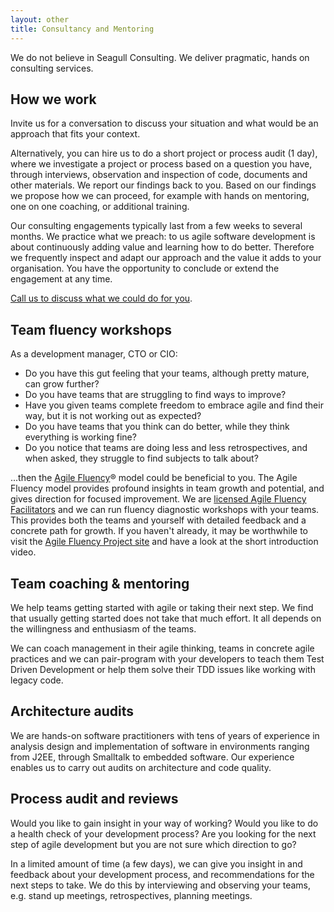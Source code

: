 ```yaml
---
layout: other
title: Consultancy and Mentoring
---
```


We do not believe in Seagull Consulting. We deliver pragmatic, hands on consulting services.

## How we work

Invite us for a conversation to discuss your situation and what would be an approach that fits your context.

Alternatively, you can hire us to do a short project or process audit (1 day), where we investigate a project or process based on a question you have, through interviews, observation and inspection of code, documents and other materials. We report our findings back to you. Based on our findings we propose how we can proceed, for example with hands on mentoring, one on one coaching, or additional training.

Our consulting engagements typically last from a few weeks to several months. We practice what we preach: to us agile software development is about continuously adding value and learning how to do better. Therefore we frequently inspect and adapt our approach and the value it adds to your organisation. You have the opportunity to conclude or extend the engagement at any time.

[Call us to discuss what we could do for you](/contact).

## Team fluency workshops

As a development manager, CTO or CIO:

- Do you have this gut feeling that your teams, although pretty mature, can grow further?
- Do you have teams that are struggling to find ways to improve?
- Have you given teams complete freedom to embrace agile and find their way, but it is not working out as expected?
- Do you have teams that you think can do better, while they think everything is working fine?
- Do you notice that teams are doing less and less retrospectives, and when asked, they struggle to find subjects to talk about?

...then the [Agile Fluency](https://www.agilefluency.org/)® model could be beneficial to you. The Agile Fluency model provides profound insights in team growth and potential, and gives direction for focused improvement. We are [licensed Agile Fluency Facilitators](https://www.agilefluency.org/diagnostic.php) and we can run fluency diagnostic workshops with your teams. This provides both the teams and yourself with detailed feedback and a concrete path for growth. If you haven't already, it may be worthwhile to visit the [Agile Fluency Project site](https://www.agilefluency.org/) and have a look at the short introduction video.

## Team coaching & mentoring

We help teams getting started with agile or taking their next step. We find that usually getting started does not take that much effort. It all depends on the willingness and enthusiasm of the teams.

We can coach management in their agile thinking, teams in concrete agile practices and we can pair-program with your developers to teach them Test Driven Development or help them solve their TDD issues like working with legacy code.

## Architecture audits

We are hands-on software practitioners with tens of years of experience in analysis design and implementation of software in environments ranging from J2EE, through Smalltalk to embedded software. Our experience enables us to carry out audits on architecture and code quality.

## Process audit and reviews

Would you like to gain insight in your way of working? Would you like to do a health check of your development process? Are you looking for the next step of agile development but you are not sure which direction to go?

In a limited amount of time (a few days), we can give you insight in and feedback about your development process, and recommendations for the next steps to take. We do this by interviewing and observing your teams, e.g. stand up meetings, retrospectives, planning meetings.
